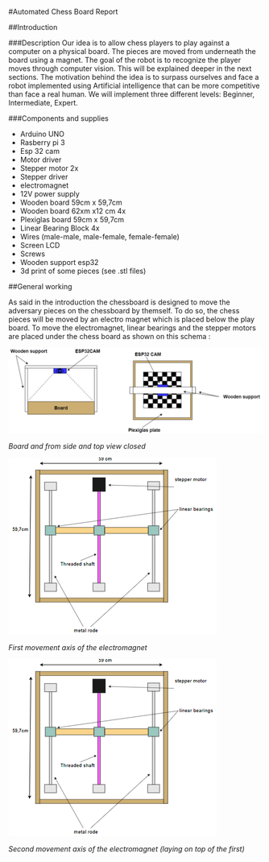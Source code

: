 #Automated Chess Board Report

##Introduction

###Description
Our idea is to allow chess players to play against a computer
 on a physical board. The pieces 
 are moved from underneath the board 
 using a magnet. The goal of the robot is to recognize the player moves 
 through computer vision. This will be explained deeper in the next 
 sections. The motivation behind the idea is to surpass ourselves and 
 face a robot implemented using Artificial intelligence that can be more 
 competitive than face a real human. We will implement three different 
 levels: Beginner, Intermediate, Expert.
 
###Components and supplies 

 - Arduino UNO
 - Rasberry pi 3 
 - Esp 32 cam
 - Motor driver
 - Stepper motor 2x
 - Stepper driver 
 - electromagnet
 - 12V power supply
 - Wooden board 59cm x 59,7cm
 - Wooden board 62xm x12 cm 4x
-  Plexiglas board 59cm x 59,7cm
 - Linear Bearing Block 4x 
 - Wires (male-male, male-female, female-female)
 - Screen LCD
 - Screws
 - Wooden support esp32
 - 3d print of some pieces (see .stl files) 
 
##General working

As said in the introduction the chessboard is designed to move the 
adversary pieces on the chessboard by themself.
To do so, the chess pieces will be moved by an electro 
magnet which is placed below the play board.
To move the electromagnet, linear bearings and the stepper motors 
are placed under the chess board as shown on this schema :

![general working image 1](/chessboard%20build/pictures/gen_work1.PNG)

*Board and from side and top view closed*

![general working image 2](/chessboard%20build/pictures/gen_work2.PNG)

*First movement axis of the electromagnet*

![general working image 3](/chessboard%20build/pictures/gen_work2.PNG)

*Second movement axis of the electromagnet (laying on top of the first)*